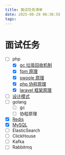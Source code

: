 ```yaml
---
title: 面试任务清单
date: 2025-06-28 06:36:55
tags:
---
```


# 面试任务

- [ ] php
  - [x] [gc 垃圾回收机制](/blog/2025/06/28/php-gc-principle)
  - [x] [fpm 原理](/blog/2025/06/28/fpm-start-process)
  - [x] [swoole 原理](/blog/2025/06/28/swoole-process/)
  - [x] [php 协程原理](/blog/2025/06/28/php-goroutine-process/)
  - [x] [laravel 框架原理](/blog/2025/06/28/laravel-process)
- [ ] [设计模式](/blog/2025/06/29/design-patterns)
- [ ] golang
  - [ ] gc
  - [ ] 协程原理
- [x] [Redis](/blog/2025/06/29/redis-process)
- [x] [MySQL](/blog/2025/06/29/mysql-process)
- [ ] ElasticSearch
- [ ] ClickHouse
- [ ] Kafka
- [ ] Rabbitmq
